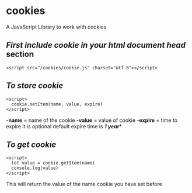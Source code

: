 # cookies
A JavaScript Library to work with cookies

## ***First include cookie in your html document head*** section
```
<script src="/cookies/cookie.js" charset="utf-8"></script>

```
## ***To store cookie***
```
<script>
  cookie.setItem(name, value, expire)
</script>
```
-**name** = name of the cookie
-**value** = value of cookie
-**expire** = time to expire it is optional default expire time is *****1 year******

## ***To get cookie***
```
<script>
  let value = cookie.getItem(name)
  console.log(value)
</script>
```
This will return the value of the name cookie you have set before
